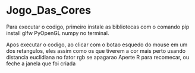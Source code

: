 # Jogo_Das_Cores
Para executar o codigo, primeiro instale as bibliotecas com o comando pip install glfw PyOpenGL numpy no terminal.

Apos executar o codigo, ao clicar com o botao esquedo do mouse em um dos retangulos, eles assim como os que tiverem a cor mais perto usando distancia euclidiana no fator rgb se apagarao
Aperte R para recomecar, ou feche a janela que foi criada
